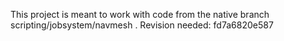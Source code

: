 This project is meant to work with code from the native branch scripting/jobsystem/navmesh .
Revision needed: fd7a6820e587
